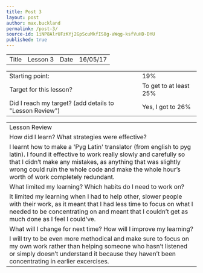 ```yaml
---
title: Post 3
layout: post
author: max.buckland
permalink: /post-3/
source-id: 1iNP8AlrUFzKYj2GpScuMkfIS8g-aWqg-ksfVuHD-DYU
published: true
---
```

<table>
  <tr>
    <td>Title</td>
    <td>Lesson 3</td>
    <td>Date</td>
    <td>16/05/17</td>
  </tr>
</table>


<table>
  <tr>
    <td>Starting point:</td>
    <td>19%</td>
  </tr>
  <tr>
    <td>Target for this lesson?</td>
    <td>To get to at least 25%</td>
  </tr>
  <tr>
    <td>Did I reach my target? 
(add details to "Lesson Review")</td>
    <td> Yes, I got to 26%</td>
  </tr>
</table>


<table>
  <tr>
    <td>Lesson Review</td>
  </tr>
  <tr>
    <td>How did I learn? What strategies were effective? </td>
  </tr>
  <tr>
    <td>I learnt how to make a 'Pyg Latin' translator (from english to pyg latin). I found it effective to work really slowly and carefully so that I didn’t make any mistakes, as anything that was slightly wrong could ruin the whole code and make the whole hour’s worth of work completely redundant.</td>
  </tr>
  <tr>
    <td>What limited my learning? Which habits do I need to work on? </td>
  </tr>
  <tr>
    <td>It limited my learning when I had to help other, slower people with their work, as it meant that I had less time to focus on what I needed to be concentrating on and meant that I couldn’t get as much done as I feel I could’ve.</td>
  </tr>
  <tr>
    <td>What will I change for next time? How will I improve my learning?</td>
  </tr>
  <tr>
    <td>I will try to be even more methodical and make sure to focus on my own work rather than helping someone who hasn’t listened or simply doesn’t understand it because they haven’t been concentrating in earlier excercises.</td>
  </tr>
</table>


